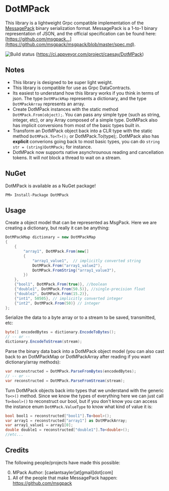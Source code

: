 DotMPack   
=====
This library is a lightweight Grpc compatible implementation of the [MessagePack](http://msgpack.org/) binary serialization format. MessagePack is a 1-to-1 binary representation of JSON, and the official specification can be found here: [https://github.com/msgpack...](https://github.com/msgpack/msgpack/blob/master/spec.md).

![Build status](https://ci.appveyor.com/api/projects/status/84jv0lllniqsicpb?svg=true) (https://ci.appveyor.com/project/caesay/DotMPack)

Notes
-----
* This library is designed to be super light weight.
* This library is compatible for use as Grpc DataContracts.
* Its easiest to understand how this library works if you think in terms of json. The type `DotMPackMap` represents a dictionary, and the type `DotMPackArray` represents an array. 
* Create DotMPack instances with the static method `DotMPack.From(object);`. You can pass any simple type (such as string, integer, etc), or any Array composed of a simple type. DotMPack also has implicit conversions from most of the basic types built in.
* Transform an DotMPack object back into a CLR type with the static method `DotMPack.To<T>();` or DotMPack.To(type);. DotMPack also has **explicit** converions going back to most basic types, you can do `string str = (string)DotMPack;` for instance.
* DotMPack now supports native asynchrounous reading and cancellation tokens. It will *not* block a thread to wait on a stream.

NuGet
-----
DotMPack is available as a NuGet package!
```
PM> Install-Package DotMPack
```

Usage
-----
Create a object model that can be represented as MsgPack. Here we are creating a dictionary, but really it can be anything:
```csharp
DotMPackMap dictionary = new DotMPackMap
{
    {
        "array1", DotMPack.From(new[]
        {
            "array1_value1",  // implicitly converted string
            DotMPack.From("array1_value2"),
            DotMPack.FromString("array1_value3"),
        })
    },
    {"bool1", DotMPack.From(true)}, //boolean
    {"double1", DotMPack.From(50.5)}, //single-precision float
    {"double2", DotMPack.From(15.2)},
    {"int1", 50505}, // implicitly converted integer
    {"int2", DotMPack.From(50)} // integer
};
```
Serialize the data to a byte array or to a stream to be saved, transmitted, etc:
```csharp
byte[] encodedBytes = dictionary.EncodeToBytes();
// -- or --
dictionary.EncodeToStream(stream);
```
Parse the binary data back into a DotMPack object model (you can also cast back to an DotMPackMap or DotMPackArray after reading if you want dictionary/array methods):
```csharp
var reconstructed = DotMPack.ParseFromBytes(encodedBytes);
// -- or --
var reconstructed = DotMPack.ParseFromStream(stream);
```
Turn DotMPack objects back into types that we understand with the generic `To<>()` method. Since we know the types of everything here we can just call `To<bool>()` to reconstruct our bool, but if you don't know you can access the instance enum `DotMPack.ValueType` to know what kind of value it is:
```csharp
bool bool1 = reconstructed["bool1"].To<bool>();
var array1 = reconstructed["array1"] as DotMPackArray;
var array1_value1 = array1[0];
double double1 = reconstructed["double1"].To<double>();
//etc...
```

Credits
-------
The following people/projects have made this possible:

0. MPack Author: [caelantsayler]at[gmail]dot[com]
0. All of the people that make MessagePack happen: https://github.com/msgpack
